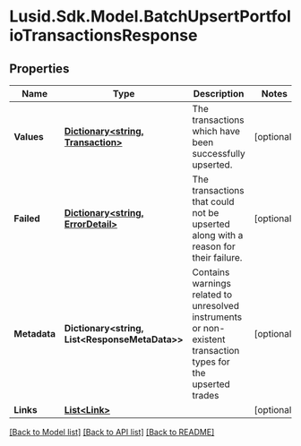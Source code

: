 # Lusid.Sdk.Model.BatchUpsertPortfolioTransactionsResponse

## Properties

Name | Type | Description | Notes
------------ | ------------- | ------------- | -------------
**Values** | [**Dictionary&lt;string, Transaction&gt;**](Transaction.md) | The transactions which have been successfully upserted. | [optional] 
**Failed** | [**Dictionary&lt;string, ErrorDetail&gt;**](ErrorDetail.md) | The transactions that could not be upserted along with a reason for their failure. | [optional] 
**Metadata** | **Dictionary&lt;string, List&lt;ResponseMetaData&gt;&gt;** | Contains warnings related to unresolved instruments or non-existent transaction types for the upserted trades | [optional] 
**Links** | [**List&lt;Link&gt;**](Link.md) |  | [optional] 

[[Back to Model list]](../README.md#documentation-for-models) [[Back to API list]](../README.md#documentation-for-api-endpoints) [[Back to README]](../README.md)

